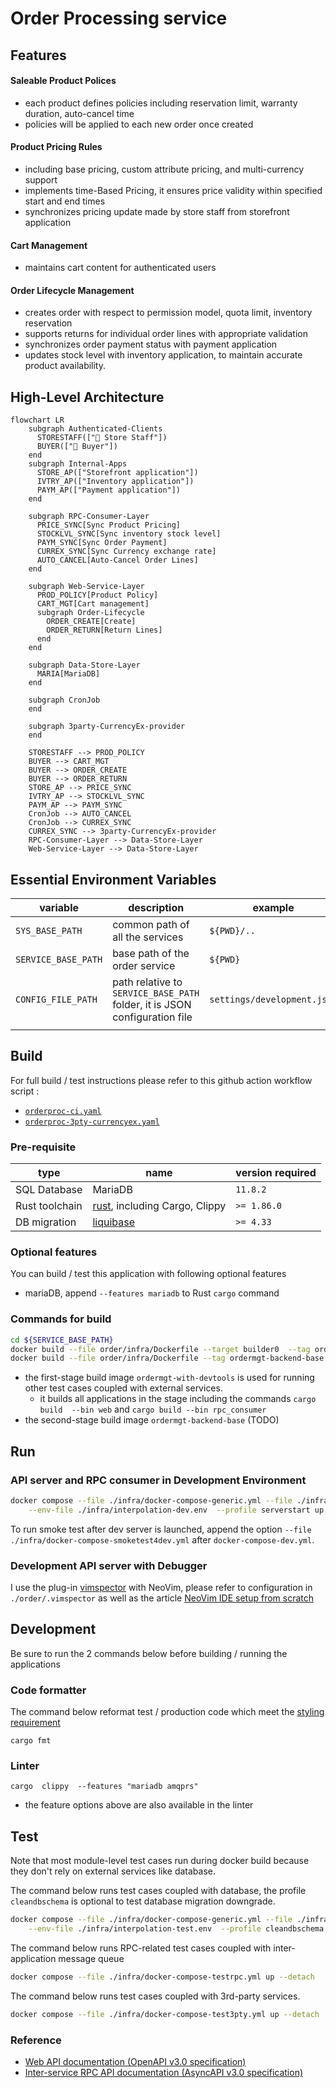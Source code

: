 # Order Processing service
## Features
#### Saleable Product Polices
- each product defines policies including reservation limit, warranty duration, auto-cancel time
- policies will be applied to each new order once created
#### Product Pricing Rules
- including base pricing, custom attribute pricing, and multi-currency support
- implements time-Based Pricing, it ensures price validity within specified start and end times
- synchronizes pricing update made by store staff from storefront application
#### Cart Management
- maintains cart content for authenticated users
#### Order Lifecycle Management
- creates order with respect to permission model, quota limit, inventory reservation
- supports returns for individual order lines with appropriate validation
- synchronizes order payment status with payment application
- updates stock level with inventory application, to maintain accurate product availability.

## High-Level Architecture

```mermaid
flowchart LR
    subgraph Authenticated-Clients
      STORESTAFF(["👤 Store Staff"])
      BUYER(["👤 Buyer"])
    end
    subgraph Internal-Apps
      STORE_AP(["Storefront application"])
      IVTRY_AP(["Inventory application"])
      PAYM_AP(["Payment application"])
    end
    
    subgraph RPC-Consumer-Layer
      PRICE_SYNC[Sync Product Pricing]
      STOCKLVL_SYNC[Sync inventory stock level]
      PAYM_SYNC[Sync Order Payment]
      CURREX_SYNC[Sync Currency exchange rate]
      AUTO_CANCEL[Auto-Cancel Order Lines]
    end

    subgraph Web-Service-Layer
      PROD_POLICY[Product Policy]
      CART_MGT[Cart management]
      subgraph Order-Lifecycle
        ORDER_CREATE[Create]
        ORDER_RETURN[Return Lines]
      end
    end

    subgraph Data-Store-Layer
      MARIA[MariaDB]
    end

    subgraph CronJob
    end

    subgraph 3party-CurrencyEx-provider
    end
    
    STORESTAFF --> PROD_POLICY
    BUYER --> CART_MGT
    BUYER --> ORDER_CREATE
    BUYER --> ORDER_RETURN
    STORE_AP --> PRICE_SYNC
    IVTRY_AP --> STOCKLVL_SYNC
    PAYM_AP --> PAYM_SYNC
    CronJob --> AUTO_CANCEL
    CronJob --> CURREX_SYNC
    CURREX_SYNC --> 3party-CurrencyEx-provider
    RPC-Consumer-Layer --> Data-Store-Layer
    Web-Service-Layer --> Data-Store-Layer
```

## Essential Environment Variables
|variable|description|example|
|--------|-----------|-------|
|`SYS_BASE_PATH`| common path of all the services| `${PWD}/..` |
|`SERVICE_BASE_PATH`| base path of the order service | `${PWD}` |
|`CONFIG_FILE_PATH`| path relative to `SERVICE_BASE_PATH` folder, it is JSON configuration file | `settings/development.json` |
||||


## Build
For full build / test instructions please refer to this github action workflow script :
- [`orderproc-ci.yaml`](../../.github/workflows/orderproc-ci.yaml)
- [`orderproc-3pty-currencyex.yaml`](../../.github/workflows/orderproc-3pty-currencyex.yaml)

### Pre-requisite
| type | name | version required |
|------|------|------------------|
| SQL Database | MariaDB | `11.8.2` |
| Rust toolchain | [rust](https://github.com/rust-lang/rust), including Cargo, Clippy | `>= 1.86.0` |
| DB migration | [liquibase](https://github.com/liquibase/liquibase) | `>= 4.33` |

### Optional features
You can build / test this application with following optional features
- mariaDB, append `--features mariadb` to Rust `cargo` command 

### Commands for build
```bash
cd ${SERVICE_BASE_PATH}
docker build --file order/infra/Dockerfile --target builder0  --tag ordermgt-with-devtools:latest  .
docker build --file order/infra/Dockerfile --tag ordermgt-backend-base:latest  .
```

- the first-stage build image `ordermgt-with-devtools` is used for running other test cases coupled with external services.
  - it builds all applications in the stage including the commands `cargo build  --bin web` and `cargo build --bin rpc_consumer`
- the second-stage build image `ordermgt-backend-base`  (TODO)


## Run
### API server and RPC consumer in Development Environment
```bash
docker compose --file ./infra/docker-compose-generic.yml --file ./infra/docker-compose-dev.yml \
    --env-file ./infra/interpolation-dev.env  --profile serverstart up --detach
```

To run smoke test after dev server is launched, append the option `--file ./infra/docker-compose-smoketest4dev.yml`  after `docker-compose-dev.yml`.

### Development API server with Debugger
I use the plug-in [vimspector](https://github.com/puremourning/vimspector) with NeoVim, please refer to configuration in `./order/.vimspector` as well as the article [NeoVim IDE setup from scratch](https://hackmd.io/@0V3cv8JJRnuK3jMwbJ-EeA/r1XR_hZL3)


## Development
Be sure to run the 2 commands below before building / running the applications

### Code formatter
The command below reformat test / production code which meet the [styling requirement](https://github.com/rust-lang/rust/tree/HEAD/src/doc/style-guide/src)
```shell
cargo fmt
```

### Linter
```shell
cargo  clippy  --features "mariadb amqprs"
```
- the feature options above are also available in the linter


## Test
Note that most module-level test cases run during docker build because they don't rely on external services like database.

The command below runs test cases coupled with database, the profile `cleandbschema` is optional to test database migration downgrade.
```bash
docker compose --file ./infra/docker-compose-generic.yml --file ./infra/docker-compose-test.yml \
    --env-file ./infra/interpolation-test.env  --profile cleandbschema  up --detach
```

The command below runs RPC-related test cases coupled with inter-application message queue
```bash
docker compose --file ./infra/docker-compose-testrpc.yml up --detach
```

The command below runs test cases coupled with 3rd-party services.
```bash
docker compose --file ./infra/docker-compose-test3pty.yml up --detach
```

### Reference
- [Web API documentation (OpenAPI v3.0 specification)](./doc/api/openapi.yaml)
- [Inter-service RPC API documentation (AsyncAPI v3.0 specification)](./doc/api/asyncapi.yaml)

